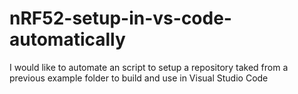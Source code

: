 # nRF52-setup-in-vs-code-automatically
 I would like to automate an script to setup a repository taked from a previous example folder to build and use in Visual Studio Code
